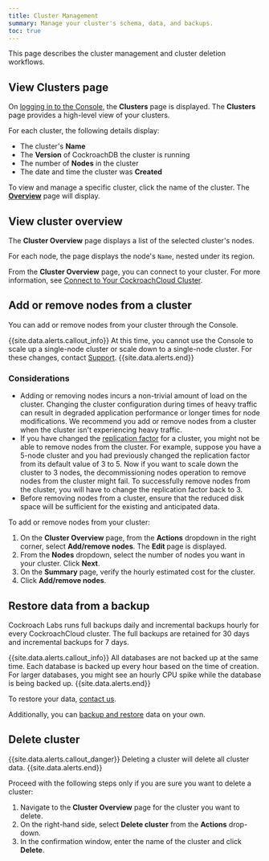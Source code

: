 ```yaml
---
title: Cluster Management
summary: Manage your cluster's schema, data, and backups.
toc: true
---
```


This page describes the cluster management and cluster deletion workflows.

## View Clusters page

On [logging in to the Console](cockroachcloud-create-your-account.html#log-in), the **Clusters** page is displayed. The **Clusters** page provides a high-level view of your clusters.

For each cluster, the following details display:

- The cluster's **Name**
- The **Version** of CockroachDB the cluster is running
- The number of **Nodes** in the cluster
- The date and time the cluster was **Created**

To view and manage a specific cluster, click the name of the cluster. The [**Overview**](#view-cluster-overview) page will display.

## View cluster overview

The **Cluster Overview** page displays a list of the selected cluster's nodes.

For each node, the page displays the node's `Name`, nested under its region.

From the **Cluster Overview** page, you can connect to your cluster. For more information, see [Connect to Your CockroachCloud Cluster](cockroachcloud-connect-to-your-cluster.html).

## Add or remove nodes from a cluster

You can add or remove nodes from your cluster through the Console.

{{site.data.alerts.callout_info}}
At this time, you cannot use the Console to scale up a single-node cluster or scale down to a single-node cluster. For these changes, contact [Support](https://support.cockroachlabs.com).
{{site.data.alerts.end}}

### Considerations

- Adding or removing nodes incurs a non-trivial amount of load on the cluster. Changing the cluster configuration during times of heavy traffic can result in degraded application performance or longer times for node modifications. We recommend you add or remove nodes from a cluster when the cluster isn't experiencing heavy traffic.
- If you have changed the [replication factor](../stable/configure-zone.html) for a cluster, you might not be able to remove nodes from the cluster. For example, suppose you have a 5-node cluster and you had previously changed the replication factor from its default value of 3 to 5. Now if you want to scale down the cluster to 3 nodes, the decommissioning nodes operation to remove nodes from the cluster might fail. To successfully remove nodes from the cluster, you will have to change the replication factor back to 3.
- Before removing nodes from a cluster, ensure that the reduced disk space will be sufficient for the existing and anticipated data.

To add or remove nodes from your cluster:

1. On the **Cluster Overview** page, from the **Actions** dropdown in the right corner, select **Add/remove nodes**. The **Edit <cluster name>** page is displayed.
2. From the **Nodes** dropdown, select the number of nodes you want in your cluster. Click **Next**.
3. On the **Summary** page, verify the hourly estimated cost for the cluster.
4. Click **Add/remove nodes**.

## Restore data from a backup

Cockroach Labs runs full backups daily and incremental backups hourly for every CockroachCloud cluster. The full backups are retained for 30 days and incremental backups for 7 days.

{{site.data.alerts.callout_info}}
All databases are not backed up at the same time. Each database is backed up every hour based on the time of creation. For larger databases, you might see an hourly CPU spike while the database is being backed up.
{{site.data.alerts.end}}

To restore your data, [contact us](https://support.cockroachlabs.com).

Additionally, you can [backup and restore](../stable/backup-and-restore.html) data on your own.

## Delete cluster

{{site.data.alerts.callout_danger}}
Deleting a cluster will delete all cluster data.
{{site.data.alerts.end}}

Proceed with the following steps only if you are sure you want to delete a cluster:

1. Navigate to the **Cluster Overview** page for the cluster you want to delete.
2. On the right-hand side, select **Delete cluster** from the **Actions** drop-down.
3. In the confirmation window, enter the name of the cluster and click **Delete**.

